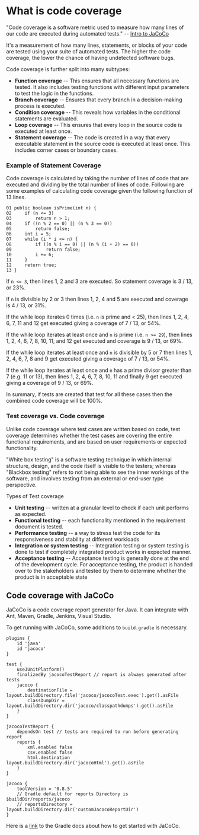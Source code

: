 # What is code coverage

"Code coverage is a software metric used to measure how many lines of our code are executed during automated tests." -- [Intro to JaCoCo](https://www.baeldung.com/jacoco)

It's a measurement of how many lines, statements, or blocks of your code are tested using your suite of automated tests. The higher the code coverage, the lower the chance of having undetected software bugs. 

Code coverage is further split into many subtypes: 
- **Function coverage** -- This ensures that all necessary functions are tested. It also includes testing functions with different input parameters to test the logic in the functions.
- **Branch coverage** -- Ensures that every branch in a decision-making process is executed.
- **Condition coverage** -- This reveals how variables in the conditional statements are evaluated.
- **Loop coverage** -- This ensures that every loop in the source code is executed at least once.
- **Statement coverage** -- The code is created in a way that every executable statement in the source code is executed at least once. This includes corner cases or boundary cases.

### Example of Statement Coverage

Code coverage is calculated by taking the number of lines of code that are executed and dividing by the total number of lines of code. Following are some examples of calculating code coverage given the following function of 13 lines.

```
01 public boolean isPrime(int n) {
02     if (n <= 3)
03         return n > 1;
04     if ((n % 2 == 0) || (n % 3 == 0))
05         return false;
06     int i = 5;
07     while (i * i <= n) {
08         if ((n % i == 0) || (n % (i + 2) == 0))
09             return false;
10         i += 6;
11     }
12     return true;
13 }
```

If `n <= 3`, then lines 1, 2 and 3 are executed. So statement coverage is 3 / 13, or 23%.

If `n` is divisible by 2 or 3 then lines 1, 2, 4 and 5 are executed and coverage is 4 / 13, or 31%.

If the while loop iterates 0 times (i.e. `n` is prime and < 25), then lines 1, 2, 4, 6, 7, 11 and 12 get executed giving a coverage of 7 / 13, or 54%.

If the while loop iterates at least once and `n` is prime (i.e. `n >= 29`), then lines 1, 2, 4, 6, 7, 8, 10, 11, and 12 get executed and coverage is 9 / 13, or 69%. 

If the while loop iterates at least once and `n` is divisible by 5 or 7 then lines 1, 2, 4, 6, 7, 8 and 9 get executed giving a coverage of 7 / 13, or 54%. 

If the while loop iterates at least once and `n` has a prime divisor greater than 7 (e.g. 11 or 13), then lines 1, 2, 4, 6, 7, 8, 10, 11 and finally 9 get executed giving a coverage of 9 / 13, or 69%. 

In summary, if tests are created that test for all these cases then the combined code coverage will be 100%.

### Test coverage vs. Code coverage

Unlike code coverage where test cases are written based on code, test coverage determines whether the test cases are covering the entire functional requirements, and are based on user requirements or expected functionality.

 "White box testing" is a software testing technique in which internal structure, design, and the code itself is visible to the testers; whereas "Blackbox testing" refers to not being able to see the inner workings of the software, and involves testing from an external or end-user type perspective.

Types of Test coverage

- **Unit testing** -- written at a granular level to check if each unit performs as expected. 
- **Functional testing** -- each functionality mentioned in the requirement document is tested. 
- **Performance testing** -- a way to stress test the code for its responsiveness and stability at different workloads 
- **Integration or system testing** -- Integration testing or system testing is done to test if completely integrated product works in expected manner.
- **Acceptance testing** -- Acceptance testing is generally done at the end of the development cycle. For acceptance testing, the product is handed over to the stakeholders and tested by them to determine whether the product is in acceptable state

## Code coverage with JaCoCo

JaCoCo is a code coverage report generator for Java. It can integrate with Ant, Maven, Gradle, Jenkins, Visual Studio. 

To get running with JaCoCo, some additions to `build.gradle` is necessary. 

```
plugins {
    id 'java'
    id 'jacoco'
}

test {
    useJUnitPlatform()
    finalizedBy jacocoTestReport // report is always generated after tests
    jacoco {
        destinationFile = layout.buildDirectory.file('jacoco/jacocoTest.exec').get().asFile
        classDumpDir = layout.buildDirectory.dir('jacoco/classpathdumps').get().asFile
    }
}

jacocoTestReport {
    dependsOn test // tests are required to run before generating report
    reports {
        xml.enabled false
        csv.enabled false
        html.destination layout.buildDirectory.dir('jacocoHtml').get().asFile
    }
}

jacoco {
    toolVersion = '0.8.5'
    // Gradle default for reports Directory is $buildDir/reports/jacoco
    // reportsDirectory = layout.buildDirectory.dir('customJacocoReportDir')
}
```

Here is a [link](https://docs.gradle.org/current/userguide/jacoco_plugin.html) to the Gradle docs about how to get started with JaCoCo.